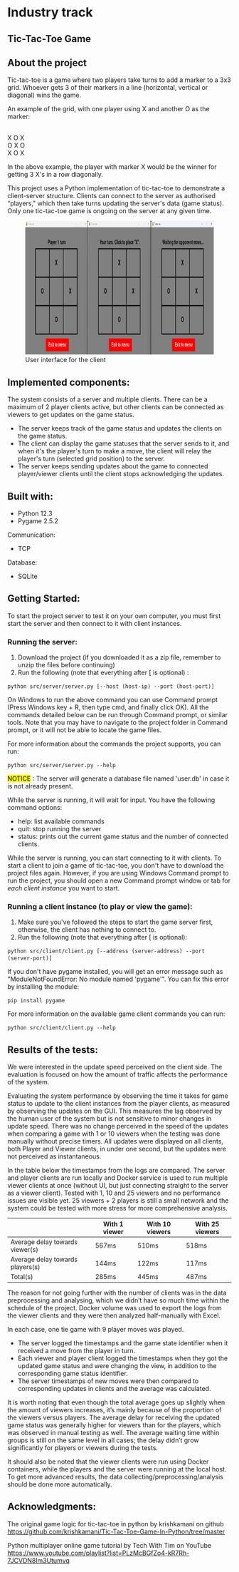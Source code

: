 # Industry track

## Tic-Tac-Toe Game

## About the project

Tic-tac-toe is a game where two players take turns to add a marker to a 3x3 grid. Whoever gets 3 of their markers in a line (horizontal, vertical or diagonal) wins the game.

An example of the grid, with one player using X and another O as the marker:

  <br>X O X
  <br>O X O
  <br>X O X

In the above example, the player with marker X would be the winner for getting 3 X's in a row diagonally.

This project uses a Python implementation of tic-tac-toe to demonstrate a client-server structure. Clients can connect to the server as authorised “players," which then take turns updating the server's data (game status). 
Only one tic-tac-toe game is ongoing on the server at any given time.

<figure>
    <img src="assets/images/tictactoe.png"
         alt="tic-tac-toe" width="900" height="300">
    <figcaption>User interface for the client</figcaption>
</figure>







## Implemented components:

<!--
Detailed description of the system architecture (Application-specific system components):
- System must have at least three nodes (e.g, containers)
- Each node must have a role: client, server, peer, broker, etc.

Participating nodes must:
- Exchange information (messages): RPC, client-server, publish/subscribe, broadcast, streaming, etc.
- Log their behavior understandably: messages, events, actions, etc.

Nodes (or their roles) do not have to be identical
For example, one acts as server, broker, monitor / admin, etc.
Each node must be an independent entity and (partially) autonomous

Detailed descriptions of relevant principles covered in the course (architecture, processes, communication, naming, synchronization, consistency and replication, fault tolerance); irrelevant principles can be left out.

-->

The system consists of a server and multiple clients. There can be a maximum of 2 player clients active, but other clients can be connected as viewers to get updates on the game status.
- The server keeps track of the game status and updates the clients on the game status.
- The client can display the game statuses that the server sends to it, and when it's the player's turn to make a move, the client will relay the player's turn (selected grid position) to the server.
- The server keeps sending updates about the game to connected player/viewer clients until the client stops acknowledging the updates.




## Built with:
<!--
Detailed description of the system functionality and how to run the implementation ( note that there is a separate getting started section right below this so... )

- If you are familiar with a particular container technology, feel free to use it (Docker is not mandatory)
- Any programming language can be used, such as: Python, Java, JavaScript, ..
- Any communication protocol / Internet protocol suite can be used: HTTP(S), MQTT, AMQP, CoAP, ..
-->

- Python 12.3
- Pygame 2.5.2

Communication: 
- TCP

Database:
- SQLite




## Getting Started:
<!--
Instructions on setting up your project locally
-->
To start the project server to test it on your own computer, you must first start the server and then connect to it with client instances.

### Running the server:
1. Download the project (if you downloaded it as a zip file, remember to unzip the files before continuing)
2. Run the following (note that everything after [ is optional) : 
```
python src/server/server.py [--host (host-ip) --port (host-port)]
```
On Windows to run the above command you can use Command prompt (Press Windows key + R, then type cmd, and finally click OK). All the commands detailed below can be run through Command prompt, or similar tools. Note that you may have to navigate to the project folder in Command prompt, or it will not be able to locate the game files.

For more information about the commands the project supports, you can run: 
```
python src/server/server.py --help
```
<mark>NOTICE</mark> : The server will generate a database file named 'user.db' in case it is not already present.

While the server is running, it will wait for input. You have the following command options:
- help: list available commands
- quit: stop running the server
- status: prints out the current game status and the number of connected clients.





While the server is running, you can start connecting to it with clients. 
To start a client to join a game of tic-tac-toe, you don't have to download the project files again. However, if you are using Windows Command prompt to run the project, you should open a new Command prompt window or tab for _each client instance_ you want to start.

### Running a client instance (to play or view the game):
1. Make sure you've followed the steps to start the game server first, otherwise, the client has nothing to connect to.
2. Run the following (note that everything after [ is optional):
```
python src/client/client.py [--address (server-address) --port (server-port)]
```


If you don't have pygame installed, you will get an error message such as "ModuleNotFoundError: No module named 'pygame'".
You can fix this error by installing the module:
```
pip install pygame
```

For more information on the available game client commands you can run: 
```
python src/client/client.py --help
```



## Results of the tests:
<!--
Detailed description of the system evaluation
Evaluate your implementation using selected criteria, for example:
- Number of messages / lost messages, latencies, ...
- Request processing with different payloads, ..
- System throughput, ..


Design two evaluation scenarios that you compare with each other, for example:
- Small number / large number of messages
- Small payload / big payload

Collect numerical data of test cases:
- Collecting logs of container operations
- Conduct simple analysis for documentation purposes (e.g. plots or graphs)
-->
We were interested in the update speed perceived on the client side. The evaluation is focused on how the amount of traffic affects the performance of the system. 

Evaluating the system performance by observing the time it takes for game status to update to the client instances from the player clients, as measured by observing the updates on the GUI. This measures the lag observed by the human user of the system but is not sensitive to minor changes in update speed. There was no change perceived in the speed of the updates when comparing a game with 1 or 10 viewers when the testing was done manually without precise timers. All updates were displayed on all clients, both Player and Viewer clients, in under one second, but the updates were not perceived as instantaneous. 

In the table below the timestamps from the logs are compared. The server and player clients are run locally and Docker service is used to run multiple viewer clients at once (without UI, but just connecting straight to the server as a viewer client). Tested with 1, 10  and 25 viewers and no performance issues are visible yet. 25 viewers + 2 players is still a small network and the system could be tested with more stress for more comprehensive analysis. 

|                                  | With 1 viewer  | With 10 viewers | With 25 viewers |
|----------------------------------|----------------|-----------------|-----------------|
| Average delay towards viewer(s)  |  567ms         |  510ms          |  518ms          |
| Average delay towards players(s) |  144ms         |  122ms          |  117ms          |	
| Total(s)                         |  285ms         |  445ms          |  487ms          |

	
The reason for not going further with the number of clients was in the data preprocessing and analysing, which we didn’t have so much time within the schedule of the project. Docker volume was used to export the logs from the viewer clients and they were then analyzed half-manually with Excel.  

In each case, one tie game with 9 player moves was played.  
- The server logged the timestamps and the game state identifier when it received a move from the player in turn.  
- Each viewer and player client logged the timestamps when they got the updated game status and were changing the view, in addition to the corresponding game status identifier.  
- The server timestamps of new moves were then compared to corresponding updates in clients and the average was calculated.  

It is worth noting that even though the total average goes up slightly when the amount of viewers increases, it’s mainly because of the proportion of the viewers versus players. The average delay for receiving the updated game status was generally higher for viewers than for the players, which was observed in manual testing as well. The average waiting time within groups is still on the same level in all cases; the delay didn’t grow significantly for players or viewers during the tests. 

It should also be noted that the viewer clients were run using Docker containers, while the players and the server were running at the local host. To get more advanced results, the data collecting/preprocessing/analysis should be done more automatically.  


## Acknowledgments:
<!-- 
list resources you find helpful
-->

The original game logic for tic-tac-toe in python by krishkamani on github https://github.com/krishkamani/Tic-Tac-Toe-Game-In-Python/tree/master

Python multiplayer online game tutorial by Tech With Tim on YouTube https://www.youtube.com/playlist?list=PLzMcBGfZo4-kR7Rh-7JCVDN8lm3Utumvq


